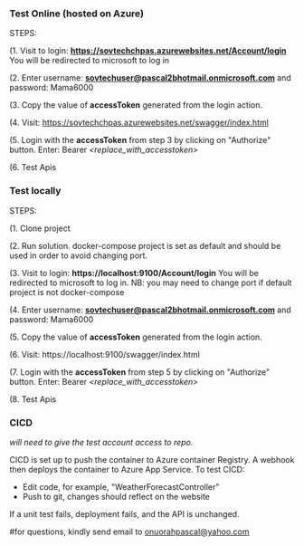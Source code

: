 ### **Test Online (hosted on Azure)**

STEPS:

(1. Visit to login: **https://sovtechchpas.azurewebsites.net/Account/login** You will be redirected to microsoft to log in

(2. Enter username: **sovtechuser@pascal2bhotmail.onmicrosoft.com** and password: Mama6000

(3. Copy the value of **accessToken** generated from the login action.

(4. Visit: https://sovtechchpas.azurewebsites.net/swagger/index.html 

(5. Login with the **accessToken** from step 3 by clicking on "Authorize" button. Enter: Bearer *<replace_with_accesstoken>*

(6. Test Apis

### **Test locally**

STEPS:

(1. Clone project 

(2. Run solution. docker-compose project is set as default and should be used in order to avoid changing port.

(3. Visit to login: **https://localhost:9100/Account/login** You will be redirected to microsoft to log in. NB: you may need to change port if default project is not docker-compose

(4. Enter username: **sovtechuser@pascal2bhotmail.onmicrosoft.com** and password: Mama6000

(5. Copy the value of **accessToken** generated from the login action.

(6. Visit: https://localhost:9100/swagger/index.html

(7. Login with the **accessToken** from step 5 by clicking on "Authorize" button. Enter: Bearer *<replace_with_accesstoken>*

(8. Test Apis


### **CICD**

*will need to give the test account access to repo.*

CICD is set up to push the container to Azure container Registry. A webhook then deploys the container to Azure App Service.
To test CICD:
 - Edit code, for example, "WeatherForecastController"
 - Push to git, changes should reflect on the website
 
 If a unit test fails, deployment fails, and the API is unchanged.


#for questions, kindly send email to onuorahpascal@yahoo.com

